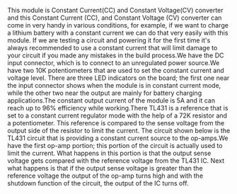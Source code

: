 This module is Constant Current(CC) and Constant Voltage(CV) converter and this  Constant Current (CC), and Constant Voltage (CV) converter can come in very handy in various conditions, for example, if we  want to charge a lithium battery with a constant current we can do that very easily with this module. If we are testing a circuit and powering it for the first time it's always recommended to use a constant current that will limit damage to your circuit if you made any mistakes in the build process.We have the DC input connector, which is to connect to an unregulated power source.We have two 10K potentiometers that are used to set the constant current and voltage level. There are three LED indicators on the board; the first one near the input connector shows when the module is in constant current mode, while the other two near the output are mainly for battery charging applications.The constant output current of the module is 5A and it can reach up to 96% efficiency while working.There TL431 is a reference that is set to a constant current regulator mode with the help of a 72K resistor and a potentiometer. This reference is compared to the sense voltage from the output side of the resistor to limit the current. The circuit shown below is the TL431 circuit that is providing a constant current source to the op-amps.We  have the first op-amp portion; this portion of the circuit is actually used to limit the current. What happens in this portion is that the output sense voltage gets compared with the reference voltage from the TL431 IC. Next what happens is that if the output sense voltage is greater than the reference voltage the output of the op-amp turns high and with the shutdown function of the circuit, the output of the IC turns off.
